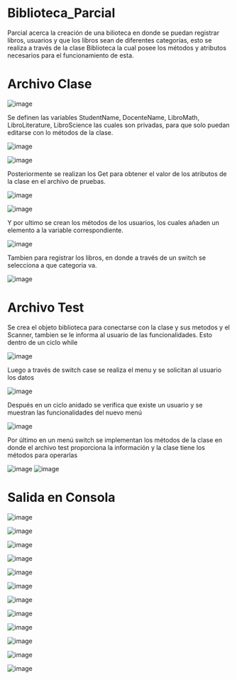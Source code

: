 # Biblioteca_Parcial

Parcial acerca la creación de una bilioteca en donde se puedan registrar libros, usuarios y que los libros sean de diferentes categorías, esto se realiza a través de la clase Biblioteca la cual posee los métodos y atributos necesarios para el funcionamiento de esta.

# Archivo Clase

![image](https://github.com/user-attachments/assets/801805aa-d079-40d4-8cc4-30b8995bce6e)

Se definen las variables StudentName, DocenteName, LibroMath, LibroLiterature, LibroScience las cuales son privadas, para que solo puedan editarse con lo métodos de la clase. 

![image](https://github.com/user-attachments/assets/147709c3-a9be-4b2e-84a2-3d11a16ce74b)

![image](https://github.com/user-attachments/assets/ba4d328e-3854-4f1d-9cd0-464576bc7192)

Posteriormente se realizan los Get para obtener el valor de los atributos de la clase en el archivo de pruebas. 

![image](https://github.com/user-attachments/assets/5992382d-2da0-42f9-ac51-bfb92886b2f1)

![image](https://github.com/user-attachments/assets/f31eddc7-22b1-40fc-921e-f347447996e7)

Y por ultimo se crean los métodos de los usuarios, los cuales añaden un elemento a la variable correspondiente.

![image](https://github.com/user-attachments/assets/015d684c-1ac2-40fa-b1ab-bfca3bc29955)

Tambien para registrar los libros, en donde a través de un switch se selecciona a que categoria va.

![image](https://github.com/user-attachments/assets/b5d35337-a601-484b-888e-1499bb0d5089)

# Archivo Test

Se crea el objeto biblioteca para conectarse con la clase y sus metodos y el Scanner, tambien se le informa al usuario de las funcionalidades. Esto dentro de un ciclo while

![image](https://github.com/user-attachments/assets/e164996c-61a0-4e59-adc4-9f9c42ddeef0)

Luego a través de switch case se realiza el menu y se solicitan al usuario los datos

![image](https://github.com/user-attachments/assets/beaecab5-df2a-48db-ae7a-c344f281604c)

Después en un ciclo anidado se verifica que existe un usuario y se muestran las funcionalidades del nuevo menú

![image](https://github.com/user-attachments/assets/93f7c83d-6047-44b7-b541-22da435ec539)

Por último en un menú switch se implementan los métodos de la clase en donde el archivo test proporciona la información y la clase tiene los métodos para operarlas

![image](https://github.com/user-attachments/assets/58a987e9-017e-46d1-8ab8-fbf6a9213731)
![image](https://github.com/user-attachments/assets/fb1e7d9b-44a9-4cd5-a8f1-03dd62b7ef81)

# Salida en Consola

![image](https://github.com/user-attachments/assets/f88e9351-5cc7-435b-8c48-15b6cb4ef3fb)

![image](https://github.com/user-attachments/assets/486632e3-36b1-4881-841c-13fe4de19c05)

![image](https://github.com/user-attachments/assets/d61fdb8a-0c2b-4d59-b54b-ea986c375169)

![image](https://github.com/user-attachments/assets/ce6598f2-9abe-4d40-916c-05906d430f93)

![image](https://github.com/user-attachments/assets/42069266-8ac4-4644-8f0d-7fd07866f25a)

![image](https://github.com/user-attachments/assets/785cfc14-e9fb-4260-bb0f-4da528d6589f)

![image](https://github.com/user-attachments/assets/8e56921d-a830-4d98-87f2-b9e819e5b505)

![image](https://github.com/user-attachments/assets/916e31d0-1269-4ead-81ce-ce61045013dc)

![image](https://github.com/user-attachments/assets/64bf68ec-2fb6-4517-8498-dcd75bf35da7)

![image](https://github.com/user-attachments/assets/019501f7-0898-4a29-98f8-9ae9e6953039)

![image](https://github.com/user-attachments/assets/083d8040-5ffd-4161-9470-56406940b93f)

![image](https://github.com/user-attachments/assets/c000e358-1ca5-402d-ac37-cc8a0064547b)

